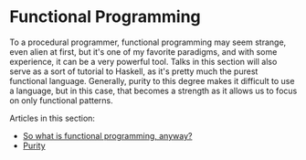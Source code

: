 # Functional Programming

To a procedural programmer, functional programming may seem strange, even alien at first, but it's one of my favorite paradigms, and with some experience, it can be a very powerful tool. Talks in this section will also serve as a sort of tutorial to Haskell, as it's pretty much the purest functional language. Generally, purity to this degree makes it difficult to use a language, but in this case, that becomes a strength as it allows us to focus on only functional patterns.

Articles in this section:

- [So what is functional programming, anyway?](intro.md)
- [Purity](purity.md)
